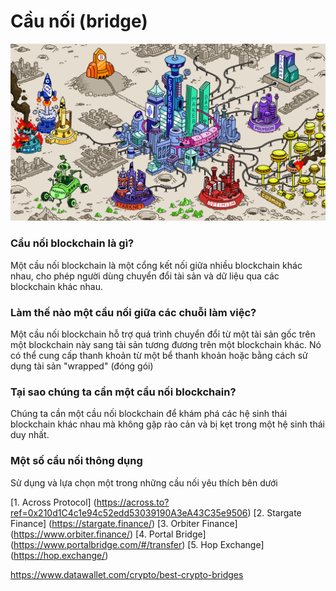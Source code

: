 # Cầu nối (bridge)

![Casino](images/casino-on-mars.png)

### Cầu nối blockchain là gì?
Một cầu nối blockchain là một cổng kết nối giữa nhiều blockchain khác nhau, cho phép người dùng chuyển đổi tài sản và dữ liệu qua các blockchain khác nhau.

### Làm thế nào một cầu nối giữa các chuỗi làm việc?
Một cầu nối blockchain hỗ trợ quá trình chuyển đổi từ một tài sản gốc trên một blockchain này sang tài sản tương đương trên một blockchain khác. Nó có thể cung cấp thanh khoản từ một bể thanh khoản hoặc bằng cách sử dụng tài sản "wrapped" (đóng gói)

### Tại sao chúng ta cần một cầu nối blockchain?
Chúng ta cần một cầu nối blockchain để khám phá các hệ sinh thái blockchain khác nhau mà không gặp rào cản và bị kẹt trong một hệ sinh thái duy nhất.

### Một số cầu nối thông dụng 

Sử dụng và lựa chọn một trong những cầu nối yêu thích bên dưới

[1. Across Protocol] (https://across.to?ref=0x210d1C4c1e94c52edd53039190A3eA43C35e9506)
[2. Stargate Finance] (https://stargate.finance/)
[3. Orbiter Finance] (https://www.orbiter.finance/)
[4. Portal Bridge] (https://www.portalbridge.com/#/transfer)
[5. Hop Exchange] (https://hop.exchange/)
 

https://www.datawallet.com/crypto/best-crypto-bridges
